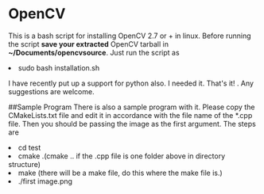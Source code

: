 OpenCV
======
This is a bash script for installing OpenCV 2.7 or + in linux. Before running the script **save your extracted** OpenCV tarball in **~/Documents/opencvsource**. Just run the script as 
<li>sudo bash installation.sh</li>

I have recently put up a support for python also. I needed it.
That's it! . Any suggestions are welcome.

##Sample Program
There is also a sample program with it. Please copy the CMakeLists.txt file and edit it in accordance with the file name of the *.cpp file. Then you should be passing the image as the first argument. 
The steps are

<li>cd test</li>
<li>cmake .(cmake .. if the .cpp file is one folder above in directory structure)</li>
<li>make (there will be a make file, do this where the make file is.)</li>
<li>./first image.png</li>
